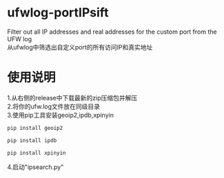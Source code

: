 # ufwlog-portIPsift  
Filter out all IP addresses and real addresses for the custom port from the UFW log  
从ufwlog中筛选出自定义port的所有访问IP和真实地址  
# 使用说明  
1.从右侧的release中下载最新的zip压缩包并解压  
2.将你的ufw.log文件放在同级目录  
3.使用pip工具安装geoip2,ipdb,xpinyin  
```bash
pip install geoip2
```
```bash
pip install ipdb
```
```bash
pip install xpinyin
```

4.启动"ipsearch.py"  
